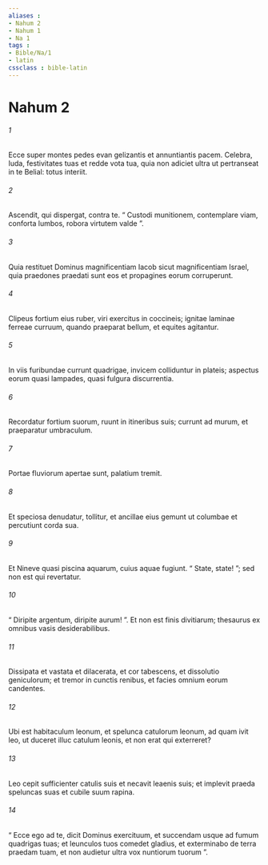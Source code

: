 ```yaml
---
aliases : 
- Nahum 2
- Nahum 1
- Na 1
tags : 
- Bible/Na/1
- latin
cssclass : bible-latin
---
```


# Nahum 2

###### 1
Ecce super montes pedes evan gelizantis et annuntiantis pacem. Celebra, Iuda, festivitates tuas et redde vota tua, quia non adiciet ultra ut pertranseat in te Belial: totus interiit.
###### 2
Ascendit, qui dispergat, contra te. “ Custodi munitionem, contemplare viam, conforta lumbos, robora virtutem valde ”.
###### 3
Quia restituet Dominus magnificentiam Iacob sicut magnificentiam Israel, quia praedones praedati sunt eos et propagines eorum corruperunt.
###### 4
Clipeus fortium eius ruber, viri exercitus in coccineis; ignitae laminae ferreae curruum, quando praeparat bellum, et equites agitantur.
###### 5
In viis furibundae currunt quadrigae, invicem colliduntur in plateis; aspectus eorum quasi lampades, quasi fulgura discurrentia.
###### 6
Recordatur fortium suorum, ruunt in itineribus suis; currunt ad murum, et praeparatur umbraculum.
###### 7
Portae fluviorum apertae sunt, palatium tremit.
###### 8
Et speciosa denudatur, tollitur, et ancillae eius gemunt ut columbae et percutiunt corda sua.
###### 9
Et Nineve quasi piscina aquarum, cuius aquae fugiunt. “ State, state! ”; sed non est qui revertatur.
###### 10
“ Diripite argentum, diripite aurum! ”. Et non est finis divitiarum; thesaurus ex omnibus vasis desiderabilibus.
###### 11
Dissipata et vastata et dilacerata, et cor tabescens, et dissolutio geniculorum; et tremor in cunctis renibus, et facies omnium eorum candentes. 
###### 12
Ubi est habitaculum leonum, et spelunca catulorum leonum, ad quam ivit leo, ut duceret illuc catulum leonis, et non erat qui exterreret?
###### 13
Leo cepit sufficienter catulis suis et necavit leaenis suis; et implevit praeda speluncas suas et cubile suum rapina.
###### 14
“ Ecce ego ad te, dicit Dominus exercituum, et succendam usque ad fumum quadrigas tuas; et leunculos tuos comedet gladius, et exterminabo de terra praedam tuam, et non audietur ultra vox nuntiorum tuorum ”.
